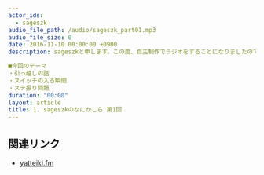 ```yaml
---
actor_ids:
  - sageszk
audio_file_path: /audio/sageszk_part01.mp3
audio_file_size: 0
date: 2016-11-10 00:00:00 +0900
description: sageszkと申します。この度、自主制作でラジオをすることになりましたので以後お見知りおきを。毎回テーマを定めてそれっぽく掘り下げたり、色々します。よろしくおねがいします。

■今回のテーマ
・引っ越しの話
・スイッチの入る瞬間
・ステ振り問題
duration: "00:00"
layout: article
title: 1. sageszkのなにかしら 第1回
---
```


## 関連リンク

- [yatteiki.fm](https://yatteiki.fm/)

